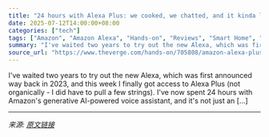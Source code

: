 ```yaml
---
title: "24 hours with Alexa Plus: we cooked, we chatted, and it kinda lied to me"
date: 2025-07-12T14:00:00+08:00
categories: ["tech"]
tags: ["Amazon", "Amazon Alexa", "Hands-on", "Reviews", "Smart Home", "Smart Home Reviews", "Tech"]
summary: "I've waited two years to try out the new Alexa, which was first announced way back in 2023, and this week I finally got access to Alexa Plus (not organically - I did have to pull a few strings). I've "
source_url: "https://www.theverge.com/hands-on/705808/amazon-alexa-plus-first-look"
---
```


I've waited two years to try out the new Alexa, which was first announced way back in 2023, and this week I finally got access to Alexa Plus (not organically - I did have to pull a few strings). I've now spent 24 hours with Amazon's generative AI-powered voice assistant, and it's not just an [&#8230;]

---

*来源: [原文链接](https://www.theverge.com/hands-on/705808/amazon-alexa-plus-first-look)*
